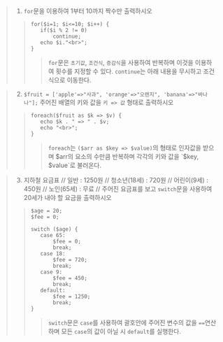 >1. `for`문을 이용하여 1부터 10까지 짝수만 출력하시오
>>```
>>for($i=1; $i<=10; $i++) {
>>    if($i % 2 != 0)
>>        continue;
>>    echo $i."<br>";
>>}
>>```
>>>`for`문은 `초기값`, `조건식`, `증감식`을 사용하여 반복하며 이것을 이용하여 횟수를 지정할 수 있다. `continue`는 아래 내용을 무시하고 조건식으로 이동한다.

>2. `$fruit = ['apple'=>"사과", 'orange'=>"오렌지", 'banana'=>"바나나"];` 주어진 배열의 키와 값을 `키 => 값` 형태로 출력하시오
>>```
>>foreach($fruit as $k => $v) {
>>    echo $k . " => " . $v;
>>    echo "<br>";
>>}
>>```
>>>`foreach`는 `($arr as $key => $value)`의 형태로 인자값을 받으며 $arr의 요소의 수만큼 반복하며 각각의 키와 값을 `$key, $value`로 불러온다.

>3. 지하철 요금표 //
>일반     : 1250원 //
>청소년(18세)   : 720원 //
>어린이(9세)   : 450원 //
>노인(65세)     : 무료 //
>주어진 요금표를 보고 `switch`문을 사용하여 20세가 내야 할 요금을 출력하시오
>>```
>>$age = 20;
>>$fee = 0;
>>
>>switch ($age) {
>>    case 65:
>>        $fee = 0;
>>        break;
>>    case 18:
>>        $fee = 720;
>>        break;
>>    case 9:
>>        $fee = 450;
>>        break;
>>    default:
>>        $fee = 1250;
>>        break;
>>}
>>```
>>>`switch`문은 `case`를 사용하여 괄호안에 주어진 변수의 값을 `==`연산 하며 모든 `case`의 값이 아닐 시 `default`를 실행한다.